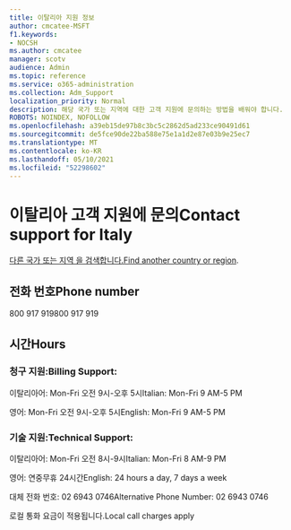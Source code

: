 ```yaml
---
title: 이탈리아 지원 정보
author: cmcatee-MSFT
f1.keywords:
- NOCSH
ms.author: cmcatee
manager: scotv
audience: Admin
ms.topic: reference
ms.service: o365-administration
ms.collection: Adm_Support
localization_priority: Normal
description: 해당 국가 또는 지역에 대한 고객 지원에 문의하는 방법을 배워야 합니다.
ROBOTS: NOINDEX, NOFOLLOW
ms.openlocfilehash: a39eb15de97b8c3bc5c2862d5ad233ce90491d61
ms.sourcegitcommit: de5fce90de22ba588e75e1a1d2e87e03b9e25ec7
ms.translationtype: MT
ms.contentlocale: ko-KR
ms.lasthandoff: 05/10/2021
ms.locfileid: "52298602"
---
```

# <a name="contact-support-for-italy"></a><span data-ttu-id="36dea-103">이탈리아 고객 지원에 문의</span><span class="sxs-lookup"><span data-stu-id="36dea-103">Contact support for Italy</span></span>

<span data-ttu-id="36dea-104">[다른 국가 또는 지역 을 검색합니다.](../../business-video/get-help-support.md)</span><span class="sxs-lookup"><span data-stu-id="36dea-104">[Find another country or region](../../business-video/get-help-support.md).</span></span>

## <a name="phone-number"></a><span data-ttu-id="36dea-105">전화 번호</span><span class="sxs-lookup"><span data-stu-id="36dea-105">Phone number</span></span>
<span data-ttu-id="36dea-106">800 917 919</span><span class="sxs-lookup"><span data-stu-id="36dea-106">800 917 919</span></span>

## <a name="hours"></a><span data-ttu-id="36dea-107">시간</span><span class="sxs-lookup"><span data-stu-id="36dea-107">Hours</span></span>
### <a name="billing-support"></a><span data-ttu-id="36dea-108">청구 지원:</span><span class="sxs-lookup"><span data-stu-id="36dea-108">Billing Support:</span></span>

<span data-ttu-id="36dea-109">이탈리아어: Mon-Fri 오전 9시-오후 5시</span><span class="sxs-lookup"><span data-stu-id="36dea-109">Italian: Mon-Fri 9 AM-5 PM</span></span>

<span data-ttu-id="36dea-110">영어: Mon-Fri 오전 9시-오후 5시</span><span class="sxs-lookup"><span data-stu-id="36dea-110">English: Mon-Fri 9 AM-5 PM</span></span>

### <a name="technical-support"></a><span data-ttu-id="36dea-111">기술 지원:</span><span class="sxs-lookup"><span data-stu-id="36dea-111">Technical Support:</span></span>

<span data-ttu-id="36dea-112">이탈리아어: Mon-Fri 오전 8시-9시</span><span class="sxs-lookup"><span data-stu-id="36dea-112">Italian: Mon-Fri 8 AM-9 PM</span></span>

<span data-ttu-id="36dea-113">영어: 연중무휴 24시간</span><span class="sxs-lookup"><span data-stu-id="36dea-113">English: 24 hours a day, 7 days a week</span></span>

<span data-ttu-id="36dea-114">대체 전화 번호: 02 6943 0746</span><span class="sxs-lookup"><span data-stu-id="36dea-114">Alternative Phone Number: 02 6943 0746</span></span>

<span data-ttu-id="36dea-115">로컬 통화 요금이 적용됩니다.</span><span class="sxs-lookup"><span data-stu-id="36dea-115">Local call charges apply</span></span>
